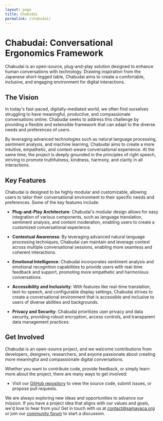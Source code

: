 ```yaml
---
layout: page
title: Chabudai
permalink: /chabudai/
---
```


# Chabudai: Conversational Ergonomics Framework

Chabudai is an open-source, plug-and-play solution designed to enhance human conversations with technology. Drawing inspiration from the Japanese short-legged table, Chabudai aims to create a comfortable, inclusive, and engaging environment for digital interactions.

## The Vision

In today's fast-paced, digitally-mediated world, we often find ourselves struggling to have meaningful, productive, and compassionate conversations online. Chabudai seeks to address this challenge by providing a flexible and extensible framework that can adapt to the diverse needs and preferences of users.

By leveraging advanced technologies such as natural language processing, sentiment analysis, and machine learning, Chabudai aims to create a more intuitive, empathetic, and context-aware conversational experience. At the same time, the project is deeply grounded in the principles of right speech, striving to promote truthfulness, kindness, harmony, and clarity in all interactions.

## Key Features

Chabudai is designed to be highly modular and customizable, allowing users to tailor their conversational environment to their specific needs and preferences. Some of the key features include:

- **Plug-and-Play Architecture**: Chabudai's modular design allows for easy integration of various components, such as language translation, sentiment analysis, and content moderation, enabling users to create a customized conversational experience.

- **Contextual Awareness**: By leveraging advanced natural language processing techniques, Chabudai can maintain and leverage context across multiple conversational sessions, enabling more seamless and coherent interactions.

- **Emotional Intelligence**: Chabudai incorporates sentiment analysis and emotional recognition capabilities to provide users with real-time feedback and support, promoting more empathetic and harmonious conversations.

- **Accessibility and Inclusivity**: With features like real-time translation, text-to-speech, and configurable display settings, Chabudai strives to create a conversational environment that is accessible and inclusive to users of diverse abilities and backgrounds.

- **Privacy and Security**: Chabudai prioritizes user privacy and data security, providing robust encryption, access controls, and transparent data management practices.

## Get Involved

Chabudai is an open-source project, and we welcome contributions from developers, designers, researchers, and anyone passionate about creating more meaningful and compassionate digital conversations.

Whether you want to contribute code, provide feedback, or simply learn more about the project, there are many ways to get involved:

- Visit our [GitHub repository](https://github.com/Samavaca/chabudai-core) to view the source code, submit issues, or propose pull requests.


We are always exploring new ideas and opportunities to advance our mission. If you have a project idea that aligns with our values and goals, we'd love to hear from you! Get in touch with us at [contact@samavaca.org](mailto:contact@samavaca.org) or join our [community forum](link-to-forum) to start a discussion.